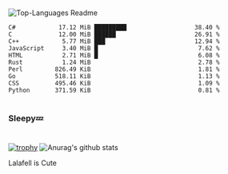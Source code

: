 #

![Top-Languages Readme](https://github.com/MogsFriend/MogsFriend/workflows/Top-Languages%20Readme/badge.svg)

<!--START_SECTION:top_language-->
```text
C#            17.12 MiB █████████                   38.40 %
C             12.00 MiB ██████                      26.91 %
C++            5.77 MiB ███                         12.94 %
JavaScript     3.40 MiB █                            7.62 %
HTML           2.71 MiB █                            6.08 %
Rust           1.24 MiB                              2.78 %
Perl         826.49 KiB                              1.81 %
Go           518.11 KiB                              1.13 %
CSS          495.46 KiB                              1.09 %
Python       371.59 KiB                              0.81 %
```
<!--END_SECTION:top_language-->

#
### Sleepy💤
#
[![trophy](https://github-profile-trophy.vercel.app/?username=MogsFriend&theme=onedark)](https://github.com/ryo-ma/github-profile-trophy)
![Anurag's github stats](https://github-readme-stats.vercel.app/api?username=MogsFriend&hide=prs,issues,contribs&count_private=true)

Lalafell is Cute
<!--
**MogsFriend/MogsFriend** is a ✨ _special_ ✨ repository because its `README.md` (this file) appears on your GitHub profile.

Here are some ideas to get you started:

- 🔭 I’m currently working on ...
- 🌱 I’m currently learning ...
- 👯 I’m looking to collaborate on ...
- 🤔 I’m looking for help with ...
- 💬 Ask me about ...
- 📫 How to reach me: ...
- 😄 Pronouns: ...
- ⚡ Fun fact: ...
-->
